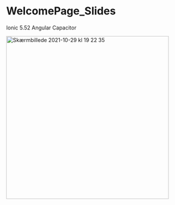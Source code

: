 # WelcomePage_Slides
Ionic 5.52 Angular Capacitor


<img width="435" alt="Skærmbillede 2021-10-29 kl  19 22 35" src="https://user-images.githubusercontent.com/3470914/139477097-255a15fe-2de8-4ba2-97f7-71b8141c0bc3.png">
